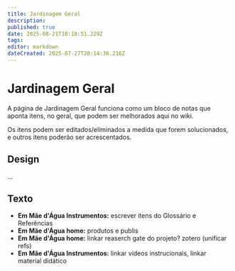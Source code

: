 ```yaml
---
title: Jardinagem Geral
description: 
published: true
date: 2025-08-21T18:18:51.229Z
tags: 
editor: markdown
dateCreated: 2025-07-27T20:14:36.216Z
---
```


# Jardinagem Geral

A página de Jardinagem Geral funciona como um bloco de notas que aponta itens, no geral, que podem ser melhorados aqui no wiki.

Os itens podem ser editados/eliminados a medida que forem solucionados, e outros itens poderão ser acrescentados.



## Design
...

## Texto
- **Em Mãe d'Água Instrumentos:** escrever itens do Glossário e Referências
- **Em Mãe d'Água home:** produtos e publis
- **Em Mãe d'Água home:** linkar reaserch gate do projeto? zotero (unificar refs)
- **Em Mãe d'Água Instrumentos:** linkar vídeos instrucionais, linkar material didático



